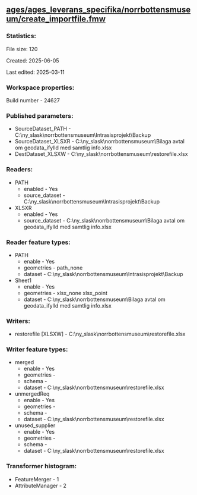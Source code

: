 ﻿## [ages/ages_leverans_specifika/norrbottensmuseum/create_importfile.fmw](https://github.com/kicki58/kix_working_dir/blob/master/ages/ages_leverans_specifika/norrbottensmuseum/create_importfile.fmw)

### Statistics:
File size: 120

Created: 2025-06-05

Last edited: 2025-03-11


### Workspace properties:
Build number    - 24627

### Published parameters:
*  SourceDataset_PATH    -   C:\ny_slask\norrbottensmuseum\Intrasisprojekt\Backup
*  SourceDataset_XLSXR    -   C:\ny_slask\norrbottensmuseum\Bilaga avtal om geodata_ifylld med samtlig info.xlsx
*  DestDataset_XLSXW    -   C:\ny_slask\norrbottensmuseum\restorefile.xlsx

### Readers:
*  PATH
    * enabled    -  Yes
    * source_dataset    -   C:\ny_slask\norrbottensmuseum\Intrasisprojekt\Backup
*  XLSXR
    * enabled    -  Yes
    * source_dataset    -   C:\ny_slask\norrbottensmuseum\Bilaga avtal om geodata_ifylld med samtlig info.xlsx

### Reader feature types:
*  PATH
    * enable - Yes
    * geometries - path_none
    * dataset - C:\ny_slask\norrbottensmuseum\Intrasisprojekt\Backup
*  Sheet1
    * enable - Yes
    * geometries - xlsx_none xlsx_point
    * dataset - C:\ny_slask\norrbottensmuseum\Bilaga avtal om geodata_ifylld med samtlig info.xlsx


### Writers:
*  restorefile [XLSXW]    -   C:\ny_slask\norrbottensmuseum\restorefile.xlsx

### Writer feature types:
*  merged
    * enable - Yes
    * geometries - 
    * schema - 
    * dataset - C:\ny_slask\norrbottensmuseum\restorefile.xlsx
*  unmergedReq
    * enable - Yes
    * geometries - 
    * schema - 
    * dataset - C:\ny_slask\norrbottensmuseum\restorefile.xlsx
*  unused_supplier
    * enable - Yes
    * geometries - 
    * schema - 
    * dataset - C:\ny_slask\norrbottensmuseum\restorefile.xlsx

### Transformer histogram:
*  FeatureMerger    -   1
*  AttributeManager    -   2

